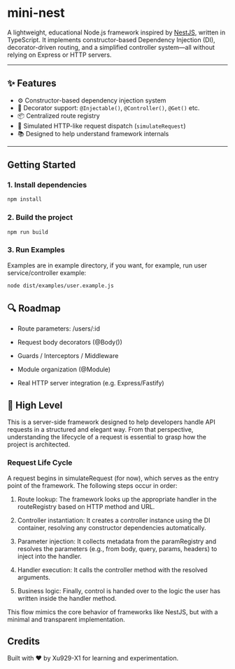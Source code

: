 # mini-nest

A lightweight, educational Node.js framework inspired by [NestJS](https://nestjs.com), written in TypeScript. It implements constructor-based Dependency Injection (DI), decorator-driven routing, and a simplified controller system—all without relying on Express or HTTP servers.

---

## ✨ Features

- ⚙️ Constructor-based dependency injection system
- 🧩 Decorator support: `@Injectable()`, `@Controller()`, `@Get()` etc.
- 📦 Centralized route registry
- 🧪 Simulated HTTP-like request dispatch (`simulateRequest`)
- 📚 Designed to help understand framework internals

---

## Getting Started

### 1. Install dependencies

```bash
npm install
```
### 2. Build the project

```bash
npm run build
```

### 3. Run Examples

Examples are in example directory, if you want, for example, run user service/controller example: 

```bash
node dist/examples/user.example.js
```

## 🔍 Roadmap
 
- Route parameters: /users/:id

- Request body decorators (@Body())

- Guards / Interceptors / Middleware

- Module organization (@Module)

- Real HTTP server integration (e.g. Express/Fastify)

## 🦅 High Level

This is a server-side framework designed to help developers handle API requests in a structured and elegant way. From that perspective, understanding the lifecycle of a request is essential to grasp how the project is architected.

### Request Life Cycle     

A request begins in simulateRequest (for now), which serves as the entry point of the framework. The following steps occur in order:

1. Route lookup: The framework looks up the appropriate handler in the routeRegistry based on HTTP method and URL.

2. Controller instantiation: It creates a controller instance using the DI container, resolving any constructor dependencies automatically.

3. Parameter injection: It collects metadata from the paramRegistry and resolves the parameters (e.g., from body, query, params, headers) to inject into the handler.

4. Handler execution: It calls the controller method with the resolved arguments.

5. Business logic: Finally, control is handed over to the logic the user has written inside the handler method.

This flow mimics the core behavior of frameworks like NestJS, but with a minimal and transparent implementation.


## Credits
Built with ❤️ by Xu929-X1 for learning and experimentation.